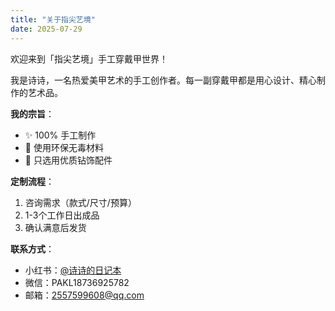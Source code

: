 ```yaml
---
title: "关于指尖艺境"
date: 2025-07-29
---
```


欢迎来到「指尖艺境」手工穿戴甲世界！

我是诗诗，一名热爱美甲艺术的手工创作者。每一副穿戴甲都是用心设计、精心制作的艺术品。

**我的宗旨**：
- ✨ 100% 手工制作
- 🌿 使用环保无毒材料
- 💎 只选用优质钻饰配件

**定制流程**：
1. 咨询需求（款式/尺寸/预算）
2. 1-3个工作日出成品
3. 确认满意后发货

**联系方式**：
- 小红书：[@诗诗的日记本](https://www.xiaohongshu.com/user/profile/62519cb400000000100050bf)
- 微信：PAKL18736925782
- 邮箱：2557599608@qq.com